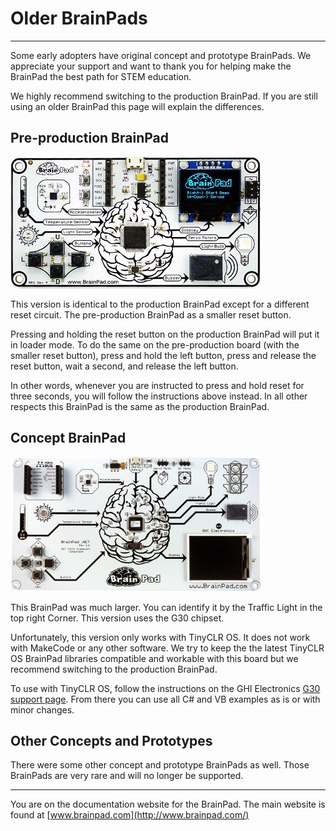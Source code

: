 # Older BrainPads
---
Some early adopters have original concept and prototype BrainPads. We appreciate your support and want to thank you for helping make the BrainPad the best path for STEM education.

We highly recommend switching to the production BrainPad. If you are still using an older BrainPad this page will explain the differences.

## Pre-production BrainPad
![Pre-production BrainPad](images/brainpad.jpg)

This version is identical to the production BrainPad except for a different reset circuit. The pre-production BrainPad as a smaller reset button.

Pressing and holding the reset button on the production BrainPad will put it in loader mode. To do the same on the pre-production board (with the smaller reset button), press and hold the left button, press and release the reset button, wait a second, and release the left button. 

In other words, whenever you are instructed to press and hold reset for three seconds, you will follow the instructions above instead. In all other respects this BrainPad is the same as the production BrainPad.

## Concept BrainPad
![Concept BrainPad](images/concept-brainpad.jpg)

This BrainPad was much larger. You can identify it by the Traffic Light in the top right Corner. This version uses the G30 chipset.

Unfortunately, this version only works with TinyCLR OS. It does not work with MakeCode or any other software. We try to keep the the latest TinyCLR OS BrainPad libraries compatible and workable with this board but we recommend switching to the production BrainPad.

To use with TinyCLR OS, follow the instructions on the GHI Electronics [G30 support page](http://docs.ghielectronics.com/hardware/scm/g30.html). From there you can use all C# and VB examples as is or with minor changes.

## Other Concepts and Prototypes
There were some other concept and prototype BrainPads as well. Those BrainPads are very rare and will no longer be supported.

---
You are on the documentation website for the BrainPad. The main website is found at [www.brainpad.com](http://www.brainpad.com/)
